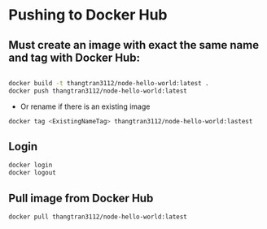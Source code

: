 # Pushing to Docker Hub

## Must create an image with exact the same name and tag with Docker Hub:

```bash

docker build -t thangtran3112/node-hello-world:latest .
docker push thangtran3112/node-hello-world:latest
```

- Or rename if there is an existing image

```bash
docker tag <ExistingNameTag> thangtran3112/node-hello-world:lastest
```

## Login

```bash
docker login
docker logout
```

## Pull image from Docker Hub

```bash
docker pull thangtran3112/node-hello-world:latest
```
